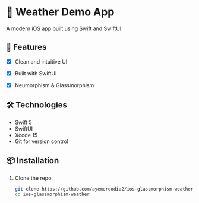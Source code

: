 # 📱 Weather Demo App

A modern iOS app built using Swift and SwiftUI.

## 🚀 Features

- [x] Clean and intuitive UI
- [x] Built with SwiftUI
- [x] Neumorphism & Glassmorphism


## 🛠 Technologies

- Swift 5
- SwiftUI
- Xcode 15
- Git for version control

## 📦 Installation

1. Clone the repo:
   ```bash
   git clone https://github.com/ayemereodia2/ios-glassmorphism-weather
   cd ios-glassmorphism-weather

